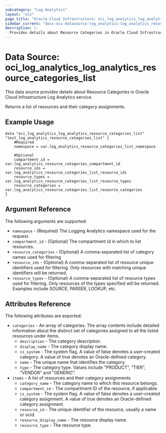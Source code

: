 ```yaml
---
subcategory: "Log Analytics"
layout: "oci"
page_title: "Oracle Cloud Infrastructure: oci_log_analytics_log_analytics_resource_categories_list"
sidebar_current: "docs-oci-datasource-log_analytics-log_analytics_resource_categories_list"
description: |-
  Provides details about Resource Categories in Oracle Cloud Infrastructure Log Analytics service
---
```


# Data Source: oci_log_analytics_log_analytics_resource_categories_list
This data source provides details about Resource Categories in Oracle Cloud Infrastructure Log Analytics service.

Returns a list of resources and their category assignments.


## Example Usage

```hcl
data "oci_log_analytics_log_analytics_resource_categories_list" "test_log_analytics_resource_categories_list" {
	#Required
	namespace = var.log_analytics_resource_categories_list_namespace

	#Optional
	compartment_id = var.log_analytics_resource_categories_compartment_id
	resource_ids = var.log_analytics_resource_categories_list_resource_ids
	resource_types = var.log_analytics_resource_categories_list_resource_types
	resource_categories = var.log_analytics_resource_categories_list_resource_categories
}
```

## Argument Reference

The following arguments are supported:

* `namespace` - (Required) The Logging Analytics namespace used for the request.
* `compartment_id` - (Optional) The compartment id in which to list resources.
* `resource_categories` - (Optional) A comma-separated list of category names used for filtering
* `resource_ids` - (Optional) A comma-separated list of resource unique identifiers used for filtering. Only resources with matching unique identifiers will be returned. 
* `resource_types` - (Optional) A comma-separated list of resource types used for filtering. Only resources of the types specified will be returned. Examples include SOURCE, PARSER, LOOKUP, etc. 


## Attributes Reference

The following attributes are exported:

* `categories` - An array of categories. The array contents include detailed information about the distinct set of categories assigned to all the listed resources under items. 
	* `description` - The category description.
	* `display_name` - The category display name.
	* `is_system` - The system flag. A value of false denotes a user-created category. A value of true denotes an Oracle-defined category. 
	* `name` - The unique name that identifies the category.
	* `type` - The category type. Values include "PRODUCT", "TIER", "VENDOR" and "GENERIC".
* `items` - A list of resources and their category assignments
    * `category_name` - The category name to which this resource belongs.
    * `compartment_id` - The compartment ID of the resource, if applicable.
    * `is_system` - The system flag. A value of false denotes a user-created category assignment. A value of true denotes an Oracle-defined category assignment. 
    * `resource_id` - The unique identifier of the resource, usually a name or ocid.
    * `resource_display_name` - The resource display name.
    * `resource_type` - The resource type.

